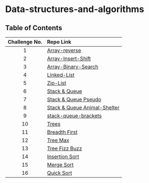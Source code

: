 # Data-structures-and-algorithms

## Table of Contents

| Challenge No. | Repo Link                                                                                                                                               |
|:-------------:|:--------------------------------------------------------------------------------------------------------------------------------------------------------|
|       1       | [Array-reverse](https://github.com/muhammadqasemtarboush1/data-structures-and-algorithms/blob/main/array-reverse/README.md)                             |
|       2       | [Array-Insert-Shift](https://github.com/muhammadqasemtarboush1/data-structures-and-algorithms/blob/main/array-insert-shift/README.md)                   |
|       3       | [Array-Binary-Search](https://github.com/muhammadqasemtarboush1/data-structures-and-algorithms/blob/main/array_binary_search/README.md)                 |
|       4       | [Linked-List](https://github.com/muhammadqasemtarboush1/data-structures-and-algorithms/blob/main/linked_list/README.md)                                 |
|       5       | [Zip-List](https://github.com/muhammadqasemtarboush1/data-structures-and-algorithms/blob/main/linked_list/zip_list/README.md)                           |
|       6       | [Stack & Queue](https://github.com/muhammadqasemtarboush1/data-structures-and-algorithms/blob/main/stack_and_queue/README.md)                           |
|       7       | [Stack & Queue Pseudo](https://github.com/muhammadqasemtarboush1/data-structures-and-algorithms/blob/main/stack_queue_pseudo/README.md)                 |
|       8       | [Stack & Queue Animal-Shelter](https://github.com/muhammadqasemtarboush1/data-structures-and-algorithms/blob/main/stack_queue_animal_shelter/README.md) |
|       9       | [stack-queue-brackets ](https://github.com/muhammadqasemtarboush1/data-structures-and-algorithms/blob/main/stack_queue_brackets/README.md)              |
|      10       | [ Trees ](https://github.com/muhammadqasemtarboush1/data-structures-and-algorithms/blob/main/trees/README.md)                                           |
|      11       | [ Breadth First ](https://github.com/muhammadqasemtarboush1/data-structures-and-algorithms/blob/main/trees/helper_functions/b_f_s/README.md)            |
|      12       | [ Tree Max ](https://github.com/muhammadqasemtarboush1/data-structures-and-algorithms/blob/main/trees/Max_README.md)                                    |
|      13       | [ Tree Fizz Buzz ](https://github.com/muhammadqasemtarboush1/data-structures-and-algorithms/blob/main/trees/helper_functions/tree_fizz_buzz/README.md)  |
|      14       | [ Insertion Sort ](https://github.com/muhammadqasemtarboush1/data-structures-and-algorithms/blob/main/sorting/insertion/README.md)                      |
|      15       | [ Merge Sort ](https://github.com/muhammadqasemtarboush1/data-structures-and-algorithms/blob/main/sorting/merge/README.md)                              |
|      16       | [ Quick Sort ](https://github.com/muhammadqasemtarboush1/data-structures-and-algorithms/blob/main/sorting/quick/README.md)                              |
